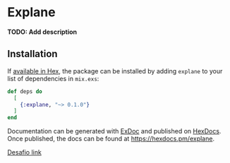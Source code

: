 # Explane

**TODO: Add description**

## Installation

If [available in Hex](https://hex.pm/docs/publish), the package can be installed
by adding `explane` to your list of dependencies in `mix.exs`:

```elixir
def deps do
  [
    {:explane, "~> 0.1.0"}
  ]
end
```

Documentation can be generated with [ExDoc](https://github.com/elixir-lang/ex_doc)
and published on [HexDocs](https://hexdocs.pm). Once published, the docs can
be found at <https://hexdocs.pm/explane>.

[Desafio link](https://www.notion.so/Desafio-01-Reservas-de-voos-f5fd8814ce904360b2500449143e589e)
